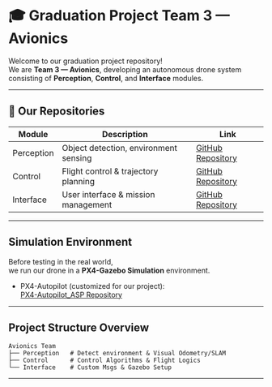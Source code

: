 # 🎓 Graduation Project Team 3 — Avionics

Welcome to our graduation project repository!  
We are **Team 3 — Avionics**, developing an autonomous drone system consisting of **Perception**, **Control**, and **Interface** modules.

---

## 📂 Our Repositories

| Module        | Description                             | Link |
|---------------|-------------------------------------------|------|
| Perception | Object detection, environment sensing      | [GitHub Repository](https://github.com/GraduationProject-Team3-Avionics/Perception.git) |
|  Control     | Flight control & trajectory planning        | [GitHub Repository](https://github.com/GraduationProject-Team3-Avionics/Control.git) |
|  Interface   | User interface & mission management         | [GitHub Repository](https://github.com/GraduationProject-Team3-Avionics/Interface.git) |

---

## Simulation Environment

Before testing in the real world,  
we run our drone in a **PX4-Gazebo Simulation** environment.

- PX4-Autopilot (customized for our project):  
  [PX4-Autopilot_ASP Repository](https://github.com/imhyeonwoo/PX4-Autopilot_ASP.git)

---

## Project Structure Overview

```
Avionics Team
├── Perception   # Detect environment & Visual Odometry/SLAM
├── Control      # Control Algorithms & Flight Logics
└── Interface    # Custom Msgs & Gazebo Setup
```

---
